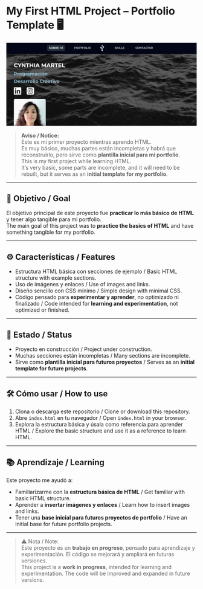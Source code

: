 # My First HTML Project – Portfolio Template 🖥️

![Proyecto en desarrollo](imagenes/image.png)

> **Aviso / Notice:**  
> Este es mi primer proyecto mientras aprendo HTML.  
> Es muy básico, muchas partes están incompletas y habrá que reconstruirlo, pero sirve como **plantilla inicial para mi portfolio**.  
> This is my first project while learning HTML.  
> It’s very basic, some parts are incomplete, and it will need to be rebuilt, but it serves as an **initial template for my portfolio**.

---

## 🎯 Objetivo / Goal

El objetivo principal de este proyecto fue **practicar lo más básico de HTML** y tener algo tangible para mi portfolio.  
The main goal of this project was to **practice the basics of HTML** and have something tangible for my portfolio.

---

## ⚙️ Características / Features

- Estructura HTML básica con secciones de ejemplo / Basic HTML structure with example sections.  
- Uso de imágenes y enlaces / Use of images and links.  
- Diseño sencillo con CSS mínimo / Simple design with minimal CSS.  
- Código pensado para **experimentar y aprender**, no optimizado ni finalizado / Code intended for **learning and experimentation**, not optimized or finished.  

---

## 🚧 Estado / Status

- Proyecto en construcción / Project under construction.  
- Muchas secciones están incompletas / Many sections are incomplete.  
- Sirve como **plantilla inicial para futuros proyectos** / Serves as an **initial template for future projects**.  

---

## 🛠️ Cómo usar / How to use

1. Clona o descarga este repositorio / Clone or download this repository.  
2. Abre `index.html` en tu navegador / Open `index.html` in your browser.  
3. Explora la estructura básica y úsala como referencia para aprender HTML / Explore the basic structure and use it as a reference to learn HTML.  

---

## 📚 Aprendizaje / Learning

Este proyecto me ayudó a:  
- Familiarizarme con la **estructura básica de HTML** / Get familiar with basic HTML structure.  
- Aprender a **insertar imágenes y enlaces** / Learn how to insert images and links.  
- Tener una **base inicial para futuros proyectos de portfolio** / Have an initial base for future portfolio projects.  

---

> ⚠️ Nota / Note:  
> Este proyecto es un **trabajo en progreso**, pensado para aprendizaje y experimentación. El código se mejorará y ampliará en futuras versiones.  
> This project is a **work in progress**, intended for learning and experimentation. The code will be improved and expanded in future versions.
